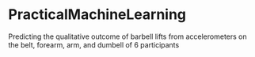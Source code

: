 # PracticalMachineLearning
Predicting the qualitative outcome of barbell lifts from accelerometers on the belt, forearm, arm, and dumbell of 6 participants

